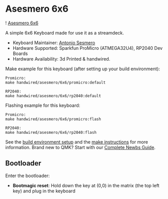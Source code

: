 # Asesmero 6x6

! [Asesmero 6x6](https://i.imgur.com/wG2Lpggh.jpg)

A simple 6x6 Keyboard made for use it as a streamdeck.


* Keyboard Maintainer: [Antonio Sesmero](https://github.com/asesmero)
* Hardware Supported: Sparkfun ProMicro (ATMEGA32U4), RP2040 Dev Boards
* Hardware Availability: 3d Printed & handwired.

Make example for this keyboard (after setting up your build environment):

    Promicro:
    make handwired/asesmero/6x6/promicro:default

    RP2040:
    make handwired/asesmero/6x6/rp2040:default

Flashing example for this keyboard:

    Promicro:
    make handwired/asesmero/6x6/promicro:flash

    RP2040:
    make handwired/asesmero/6x6/rp2040:flash

See the [build environment setup](https://docs.qmk.fm/#/getting_started_build_tools) and the [make instructions](https://docs.qmk.fm/#/getting_started_make_guide) for more information. Brand new to QMK? Start with our [Complete Newbs Guide](https://docs.qmk.fm/#/newbs).

## Bootloader

Enter the bootloader:

* **Bootmagic reset**: Hold down the key at (0,0) in the matrix (the top left key) and plug in the keyboard
